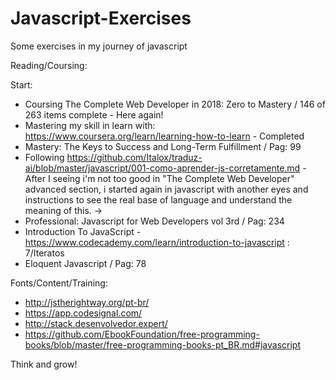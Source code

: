 # Javascript-Exercises
Some exercises in my journey of javascript

Reading/Coursing:

Start:

- Coursing The Complete Web Developer in 2018: Zero to Mastery / 146 of 263 items complete - Here again!
- Mastering my skill in learn with: https://www.coursera.org/learn/learning-how-to-learn - Completed
- Mastery: The Keys to Success and Long-Term Fulfillment / Pag: 99
- Following https://github.com/Italox/traduz-ai/blob/master/javascript/001-como-aprender-js-corretamente.md - After I seeing i'm not too good in "The Complete Web Developer" advanced section, i started again in javascript with another eyes and instructions to see the real base of language and understand the meaning of this. ->
- Professional: Javascript for Web Developers vol 3rd / Pag: 234
- Introduction To JavaScript - https://www.codecademy.com/learn/introduction-to-javascript : 7/Iteratos
- Eloquent Javascript / Pag: 78

Fonts/Content/Training:
- http://jstherightway.org/pt-br/
- https://app.codesignal.com/
- http://stack.desenvolvedor.expert/
- https://github.com/EbookFoundation/free-programming-books/blob/master/free-programming-books-pt_BR.md#javascript

Think and grow!